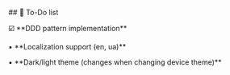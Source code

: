 \## 📌 To-Do list

☑️ \*\*DDD pattern implementation\*\*

▪️ \*\*Localization support (en, ua)\*\*

▪️ \*\*Dark/light theme (changes when changing device theme)\*\*

